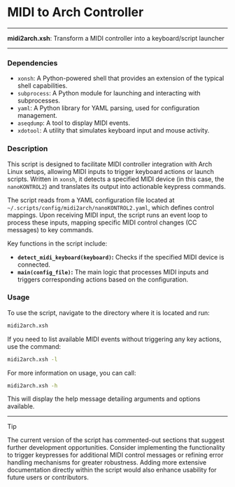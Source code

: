 # MIDI to Arch Controller

---

**midi2arch.xsh**: Transform a MIDI controller into a keyboard/script launcher

---

### Dependencies

- `xonsh`: A Python-powered shell that provides an extension of the typical shell capabilities.
- `subprocess`: A Python module for launching and interacting with subprocesses.
- `yaml`: A Python library for YAML parsing, used for configuration management.
- `aseqdump`: A tool to display MIDI events.
- `xdotool`: A utility that simulates keyboard input and mouse activity.

### Description

This script is designed to facilitate MIDI controller integration with Arch Linux setups, allowing MIDI inputs to trigger keyboard actions or launch scripts. Written in `xonsh`, it detects a specified MIDI device (in this case, the `nanoKONTROL2`) and translates its output into actionable keypress commands.

The script reads from a YAML configuration file located at `~/.scripts/config/midi2arch/nanoKONTROL2.yaml`, which defines control mappings. Upon receiving MIDI input, the script runs an event loop to process these inputs, mapping specific MIDI control changes (CC messages) to key commands.

Key functions in the script include:

- **`detect_midi_keyboard(keyboard)`:** Checks if the specified MIDI device is connected.
- **`main(config_file)`:** The main logic that processes MIDI inputs and triggers corresponding actions based on the configuration.

### Usage

To use the script, navigate to the directory where it is located and run:

```bash
midi2arch.xsh
```

If you need to list available MIDI events without triggering any key actions, use the command:

```bash
midi2arch.xsh -l
```

For more information on usage, you can call:

```bash
midi2arch.xsh -h
```

This will display the help message detailing arguments and options available.

---

> [!TIP]  
> The current version of the script has commented-out sections that suggest further development opportunities. Consider implementing the functionality to trigger keypresses for additional MIDI control messages or refining error handling mechanisms for greater robustness. Adding more extensive documentation directly within the script would also enhance usability for future users or contributors.